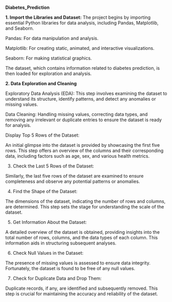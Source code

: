 **Diabetes_Prediction**

**1. Import the Libraries and Dataset:**
The project begins by importing essential Python libraries for data analysis, including Pandas, Matplotlib, and Seaborn.

Pandas: For data manipulation and analysis.

Matplotlib: For creating static, animated, and interactive visualizations.

Seaborn: For making statistical graphics.

The dataset, which contains information related to diabetes prediction, is then loaded for exploration and analysis.

**2. Data Exploration and Cleaning**

Exploratory Data Analysis (EDA): This step involves examining the dataset to understand its structure, identify patterns, and detect any anomalies or missing values.

Data Cleaning: Handling missing values, correcting data types, and removing any irrelevant or duplicate entries to ensure the dataset is ready for analysis.

Display Top 5 Rows of the Dataset:

An initial glimpse into the dataset is provided by showcasing the first five rows. This step offers an overview of the columns and their corresponding data, including factors such as age, sex, and various health metrics.

3. Check the Last 5 Rows of the Dataset:

Similarly, the last five rows of the dataset are examined to ensure completeness and observe any potential patterns or anomalies.

4. Find the Shape of the Dataset:

The dimensions of the dataset, indicating the number of rows and columns, are determined. This step sets the stage for understanding the scale of the dataset.

5. Get Information About the Dataset:

A detailed overview of the dataset is obtained, providing insights into the total number of rows, columns, and the data types of each column. This information aids in structuring subsequent analyses.

6. Check Null Values in the Dataset:

The presence of missing values is assessed to ensure data integrity. Fortunately, the dataset is found to be free of any null values.

7. Check for Duplicate Data and Drop Them:

Duplicate records, if any, are identified and subsequently removed. This step is crucial for maintaining the accuracy and reliability of the dataset.
